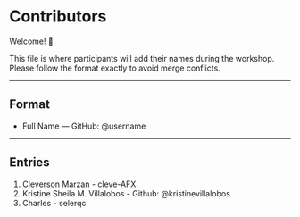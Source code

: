 # Contributors

Welcome! 🎉  

This file is where participants will add their names during the workshop.  
Please follow the format exactly to avoid merge conflicts.

---

## Format
- Full Name —  GitHub: @username

---

## Entries

1. Cleverson Marzan - cleve-AFX
1. Kristine Sheila M. Villalobos - Github: @kristinevillalobos
1. Charles - selerqc
